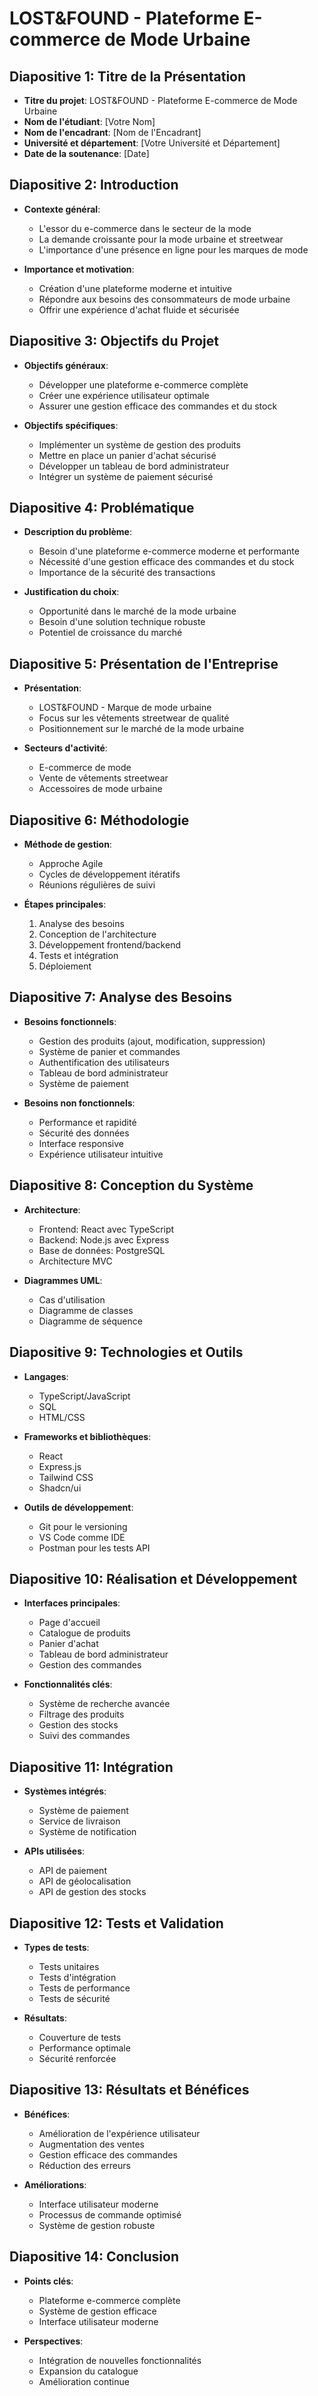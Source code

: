 # LOST&FOUND - Plateforme E-commerce de Mode Urbaine

## Diapositive 1: Titre de la Présentation
- **Titre du projet**: LOST&FOUND - Plateforme E-commerce de Mode Urbaine
- **Nom de l'étudiant**: [Votre Nom]
- **Nom de l'encadrant**: [Nom de l'Encadrant]
- **Université et département**: [Votre Université et Département]
- **Date de la soutenance**: [Date]

## Diapositive 2: Introduction
- **Contexte général**:
  - L'essor du e-commerce dans le secteur de la mode
  - La demande croissante pour la mode urbaine et streetwear
  - L'importance d'une présence en ligne pour les marques de mode

- **Importance et motivation**:
  - Création d'une plateforme moderne et intuitive
  - Répondre aux besoins des consommateurs de mode urbaine
  - Offrir une expérience d'achat fluide et sécurisée

## Diapositive 3: Objectifs du Projet
- **Objectifs généraux**:
  - Développer une plateforme e-commerce complète
  - Créer une expérience utilisateur optimale
  - Assurer une gestion efficace des commandes et du stock

- **Objectifs spécifiques**:
  - Implémenter un système de gestion des produits
  - Mettre en place un panier d'achat sécurisé
  - Développer un tableau de bord administrateur
  - Intégrer un système de paiement sécurisé

## Diapositive 4: Problématique
- **Description du problème**:
  - Besoin d'une plateforme e-commerce moderne et performante
  - Nécessité d'une gestion efficace des commandes et du stock
  - Importance de la sécurité des transactions

- **Justification du choix**:
  - Opportunité dans le marché de la mode urbaine
  - Besoin d'une solution technique robuste
  - Potentiel de croissance du marché

## Diapositive 5: Présentation de l'Entreprise
- **Présentation**:
  - LOST&FOUND - Marque de mode urbaine
  - Focus sur les vêtements streetwear de qualité
  - Positionnement sur le marché de la mode urbaine

- **Secteurs d'activité**:
  - E-commerce de mode
  - Vente de vêtements streetwear
  - Accessoires de mode urbaine

## Diapositive 6: Méthodologie
- **Méthode de gestion**:
  - Approche Agile
  - Cycles de développement itératifs
  - Réunions régulières de suivi

- **Étapes principales**:
  1. Analyse des besoins
  2. Conception de l'architecture
  3. Développement frontend/backend
  4. Tests et intégration
  5. Déploiement

## Diapositive 7: Analyse des Besoins
- **Besoins fonctionnels**:
  - Gestion des produits (ajout, modification, suppression)
  - Système de panier et commandes
  - Authentification des utilisateurs
  - Tableau de bord administrateur
  - Système de paiement

- **Besoins non fonctionnels**:
  - Performance et rapidité
  - Sécurité des données
  - Interface responsive
  - Expérience utilisateur intuitive

## Diapositive 8: Conception du Système
- **Architecture**:
  - Frontend: React avec TypeScript
  - Backend: Node.js avec Express
  - Base de données: PostgreSQL
  - Architecture MVC

- **Diagrammes UML**:
  - Cas d'utilisation
  - Diagramme de classes
  - Diagramme de séquence

## Diapositive 9: Technologies et Outils
- **Langages**:
  - TypeScript/JavaScript
  - SQL
  - HTML/CSS

- **Frameworks et bibliothèques**:
  - React
  - Express.js
  - Tailwind CSS
  - Shadcn/ui

- **Outils de développement**:
  - Git pour le versioning
  - VS Code comme IDE
  - Postman pour les tests API

## Diapositive 10: Réalisation et Développement
- **Interfaces principales**:
  - Page d'accueil
  - Catalogue de produits
  - Panier d'achat
  - Tableau de bord administrateur
  - Gestion des commandes

- **Fonctionnalités clés**:
  - Système de recherche avancée
  - Filtrage des produits
  - Gestion des stocks
  - Suivi des commandes

## Diapositive 11: Intégration
- **Systèmes intégrés**:
  - Système de paiement
  - Service de livraison
  - Système de notification

- **APIs utilisées**:
  - API de paiement
  - API de géolocalisation
  - API de gestion des stocks

## Diapositive 12: Tests et Validation
- **Types de tests**:
  - Tests unitaires
  - Tests d'intégration
  - Tests de performance
  - Tests de sécurité

- **Résultats**:
  - Couverture de tests
  - Performance optimale
  - Sécurité renforcée

## Diapositive 13: Résultats et Bénéfices
- **Bénéfices**:
  - Amélioration de l'expérience utilisateur
  - Augmentation des ventes
  - Gestion efficace des commandes
  - Réduction des erreurs

- **Améliorations**:
  - Interface utilisateur moderne
  - Processus de commande optimisé
  - Système de gestion robuste

## Diapositive 14: Conclusion
- **Points clés**:
  - Plateforme e-commerce complète
  - Système de gestion efficace
  - Interface utilisateur moderne

- **Perspectives**:
  - Intégration de nouvelles fonctionnalités
  - Expansion du catalogue
  - Amélioration continue 